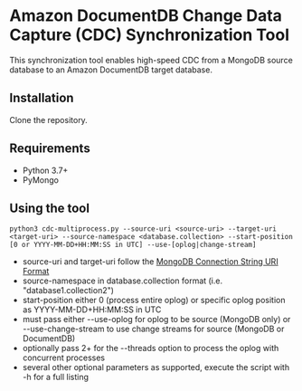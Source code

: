 # Amazon DocumentDB Change Data Capture (CDC) Synchronization Tool
This synchronization tool enables high-speed CDC from a MongoDB source database to an Amazon DocumentDB target database.

## Installation
Clone the repository.

## Requirements
* Python 3.7+
* PyMongo

## Using the tool
```
python3 cdc-multiprocess.py --source-uri <source-uri> --target-uri <target-uri> --source-namespace <database.collection> --start-position [0 or YYYY-MM-DD+HH:MM:SS in UTC] --use-[oplog|change-stream]
```

* source-uri and target-uri follow the [MongoDB Connection String URI Format](https://www.mongodb.com/docs/manual/reference/connection-string/)
* source-namespace in database.collection format (i.e. "database1.collection2")
* start-position either 0 (process entire oplog) or specific oplog position as YYYY-MM-DD+HH:MM:SS in UTC
* must pass either --use-oplog for oplog to be source (MongoDB only) or --use-change-stream to use change streams for source (MongoDB or DocumentDB)
* optionally pass 2+ for the --threads option to process the oplog with concurrent processes
* several other optional parameters as supported, execute the script with -h for a full listing
